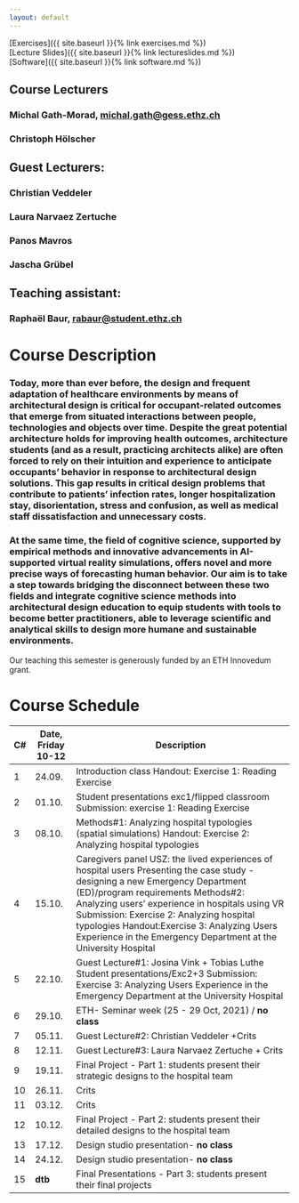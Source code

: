 ```yaml
---
layout: default
---
```


[Exercises]({{ site.baseurl }}{% link exercises.md %})\
[Lecture Slides]({{ site.baseurl }}{% link lectureslides.md %})\
[Software]({{ site.baseurl }}{% link software.md %})


## Course Lecturers
### Michal Gath-Morad, michal.gath@gess.ethz.ch
### Christoph Hölscher 
## Guest Lecturers:
### Christian Veddeler
### Laura Narvaez Zertuche
### Panos Mavros
### Jascha Grübel
## Teaching assistant: 
### Raphaël Baur, rabaur@student.ethz.ch


# Course Description 

### Today, more than ever before, the design and frequent adaptation of healthcare environments by means of architectural design is critical for occupant-related outcomes that emerge from situated interactions between people, technologies and objects over time. Despite the great potential architecture holds for improving health outcomes, architecture students (and as a result, practicing architects alike) are often forced to rely on their intuition and experience to anticipate occupants’ behavior in response to architectural design solutions. This gap results in critical design problems that contribute to patients’ infection rates, longer hospitalization stay, disorientation, stress and confusion, as well as medical staff dissatisfaction and unnecessary costs.
### At the same time, the field of cognitive science, supported by empirical methods and innovative advancements in AI-supported virtual reality simulations, offers novel and more precise ways of forecasting human behavior. Our aim is to take a step towards bridging the disconnect between these two fields and integrate cognitive science methods into architectural design education to equip students with tools to become better practitioners, able to leverage scientific and analytical skills to design more humane and sustainable environments.

Our teaching this semester is generously funded by an ETH Innovedum grant.

# Course Schedule 
| C# | Date,  Friday 10-12 | Description                                                                                                                                                                                                                                                                                                                                                                             |
|----|---------------------|-----------------------------------------------------------------------------------------------------------------------------------------------------------------------------------------------------------------------------------------------------------------------------------------------------------------------------------------------------------------------------------------|
| 1  | 24.09.              | Introduction class Handout: Exercise 1: Reading Exercise                                                                                                                                                                                                                                                                                                                                |
| 2  | 01.10.              | Student presentations exc1/flipped classroom Submission: exercise 1: Reading Exercise                                                                                                                                                                                                                                                                                                   |
| 3  | 08.10.              | Methods#1: Analyzing hospital typologies (spatial simulations)  Handout: Exercise 2: Analyzing hospital typologies                                                                                                                                                                                                                                                                      |
| 4  | 15.10.              | Caregivers panel USZ: the lived experiences of hospital users  Presenting the case study - designing a new Emergency Department (ED)/program requirements    Methods#2: Analyzing users’ experience in hospitals using VR  Submission: Exercise 2: Analyzing hospital typologies Handout:Exercise 3: Analyzing Users Experience in the Emergency Department at the University Hospital  |
| 5  | 22.10.              | Guest Lecture#1: Josina Vink + Tobias Luthe  Student presentations/Exc2+3 Submission: Exercise 3: Analyzing Users Experience in the Emergency Department at the University Hospital                                                                                                                                                                                                     |
| 6  | 29.10.              | ETH- Seminar week (25 - 29 Oct, 2021) / **no class**                                                                                                                                                                                                                                                                                                                                        |
| 7  | 05.11.              | Guest Lecture#2: Christian Veddeler +Crits                                                                                                                                                                                                                                                                                                                                              |
| 8  | 12.11.              | Guest Lecture#3: Laura Narvaez Zertuche + Crits                                                                                                                                                                                                                                                                                                                                         |
| 9  | 19.11.              | Final Project - Part 1:  students present their strategic designs to the hospital team                                                                                                                                                                                                                                                                                                  |
| 10 | 26.11.              | Crits                                                                                                                                                                                                                                                                                                                                                                                   |
| 11 | 03.12.              | Crits                                                                                                                                                                                                                                                                                                                                                                                   |
| 12 | 10.12.              | Final Project - Part 2:  students present their detailed designs to the hospital team                                                                                                                                                                                                                                                                                                   |
| 13 | 17.12.              | Design studio presentation- **no class**                                                                                                                                                                                                                                                                                                                                                    |
| 14 | 24.12.              | Design studio presentation- **no class**                                                                                                                                                                                                                                                                                                                                                    |
| 15 | **dtb**                 | Final Presentations - Part 3:  students present their final projects                                                                                                                                                                                                                                                                                                                    |

